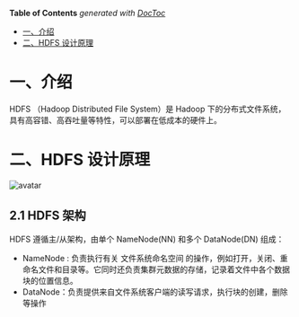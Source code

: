 <!-- START doctoc generated TOC please keep comment here to allow auto update -->
<!-- DON'T EDIT THIS SECTION, INSTEAD RE-RUN doctoc TO UPDATE -->
**Table of Contents**  *generated with [DocToc](https://github.com/thlorenz/doctoc)*

- [一、介绍](#%E4%B8%80%E4%BB%8B%E7%BB%8D)
- [二、HDFS 设计原理](#%E4%BA%8Chdfs-%E8%AE%BE%E8%AE%A1%E5%8E%9F%E7%90%86)

<!-- END doctoc generated TOC please keep comment here to allow auto update -->

# 一、介绍
HDFS （Hadoop Distributed File System）是 Hadoop 下的分布式文件系统，具有高容错、高吞吐量等特性，可以部署在低成本的硬件上。
# 二、HDFS 设计原理

![avatar](https://camo.githubusercontent.com/9004fba74875e356ebe692fa949cf5ea888b13ac/68747470733a2f2f67697465652e636f6d2f68656962616979696e672f426967446174612d4e6f7465732f7261772f6d61737465722f70696374757265732f686466736172636869746563747572652e706e67)


## 2.1 HDFS 架构
HDFS 遵循主/从架构，由单个 NameNode(NN) 和多个 DataNode(DN) 组成：

* NameNode : 负责执行有关 文件系统命名空间 的操作，例如打开，关闭、重命名文件和目录等。它同时还负责集群元数据的存储，记录着文件中各个数据块的位置信息。
* DataNode：负责提供来自文件系统客户端的读写请求，执行块的创建，删除等操作